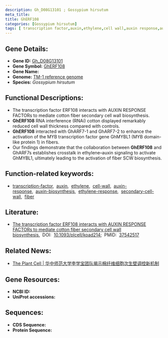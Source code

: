 ```yaml
---
description: Gh_D08G13101 ; Gossypium hirsutum
meta_title:
title: GhERF108
categories: [Gossypium hirsutum]
tags: [ transcription factor,auxin,ethylene,cell wall,auxin response,auxin biosynthesis,ethylene response,secondary cell wall,fiber ]
---
```


## Gene Details:
- **Gene ID:**	[Gh_D08G13101]()
- **Gene Symbol:** <u>GhERF108</u>
- **Gene Name:** 
- **Genome:** [TM-1 reference genome]()
- **Species:** *Gossypium hirsutum*

## Functional Descriptions:
   - The transcription factor ERF108 interacts with AUXIN RESPONSE FACTORs to mediate cotton fiber secondary cell wall biosynthesis.
   - **GhERF108** RNA interference (RNAi) cotton displayed remarkably reduced cell wall thickness compared with controls.
   - **GhERF108** interacted with GhARF7-1 and GhARF7-2 to enhance the activation of the MYB transcription factor gene GhMYBL1 (MYB domain-like protein 1) in fibers.
   - Our findings demonstrate that the collaboration between **GhERF108** and GhARF7s establishes crosstalk in ethylene–auxin signaling to activate GhMYBL1, ultimately leading to the activation of fiber SCW biosynthesis.

## Function-related keywords:
   - [transcription-factor](/tags/transcription-factor/),&nbsp;&nbsp;[auxin](/tags/auxin/),&nbsp;&nbsp;[ethylene](/tags/ethylene/),&nbsp;&nbsp;[cell-wall](/tags/cell-wall/),&nbsp;&nbsp;[auxin-response](/tags/auxin-response/),&nbsp;&nbsp;[auxin-biosynthesis](/tags/auxin-biosynthesis/),&nbsp;&nbsp;[ethylene-response](/tags/ethylene-response/),&nbsp;&nbsp;[secondary-cell-wall](/tags/secondary-cell-wall/),&nbsp;&nbsp;[fiber](/tags/fiber/)

## Literature:
   - [The transcription factor ERF108 interacts with AUXIN RESPONSE FACTORs to mediate cotton fiber secondary cell wall biosynthesis.]( https://academic.oup.com/plcell/article/35/11/4133/7237771?login=true)&nbsp;&nbsp;DOI:&nbsp;&nbsp;[10.1093/plcell/koad214](https://academic.oup.com/plcell/article/35/11/4133/7237771?login=true);&nbsp;&nbsp;PMID:&nbsp;&nbsp;[37542517](https://pubmed.ncbi.nlm.nih.gov/37542517/)

## Related News:
   - [The Plant Cell | 华中师范大学李学宝团队揭示棉纤维细胞次生壁调控新机制](https://mp.weixin.qq.com/s/czUMZxfjz28uKXx-OauFCA)

## Gene Resources:
- **NCBI ID:**  [](https://www.ncbi.nlm.nih.gov/gene/?term=)
- **UniProt accessions:** [](https://www.uniprot.org/uniprotkb//entry)



## Sequences:
- **CDS Sequence:**
- **Protein Sequence:**
